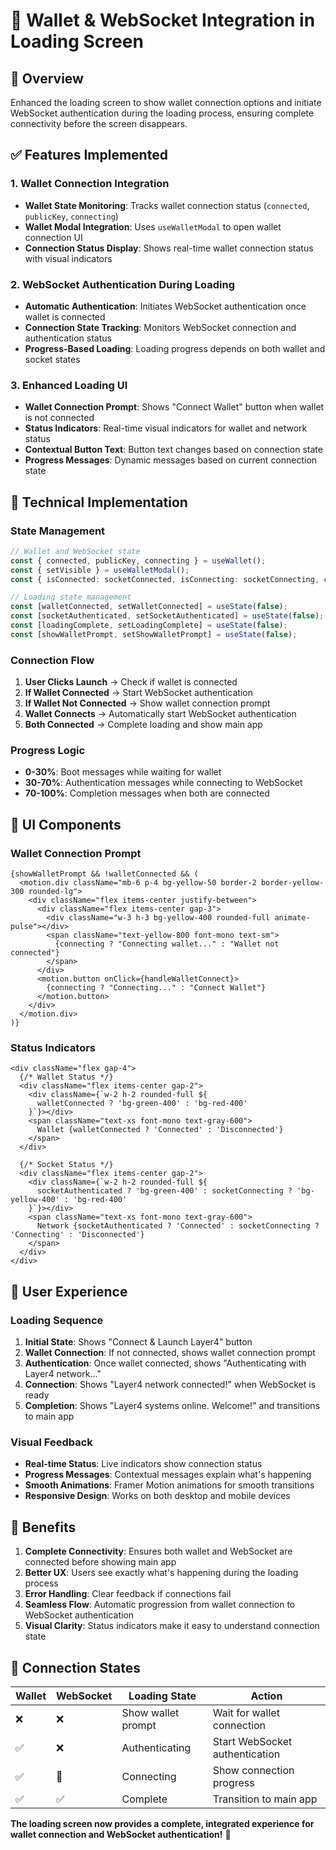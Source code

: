 # 🔗 **Wallet & WebSocket Integration in Loading Screen**

## 🎯 **Overview**
Enhanced the loading screen to show wallet connection options and initiate WebSocket authentication during the loading process, ensuring complete connectivity before the screen disappears.

## ✅ **Features Implemented**

### **1. Wallet Connection Integration**
- **Wallet State Monitoring**: Tracks wallet connection status (`connected`, `publicKey`, `connecting`)
- **Wallet Modal Integration**: Uses `useWalletModal` to open wallet connection UI
- **Connection Status Display**: Shows real-time wallet connection status with visual indicators

### **2. WebSocket Authentication During Loading**
- **Automatic Authentication**: Initiates WebSocket authentication once wallet is connected
- **Connection State Tracking**: Monitors WebSocket connection and authentication status
- **Progress-Based Loading**: Loading progress depends on both wallet and socket states

### **3. Enhanced Loading UI**
- **Wallet Connection Prompt**: Shows "Connect Wallet" button when wallet is not connected
- **Status Indicators**: Real-time visual indicators for wallet and network status
- **Contextual Button Text**: Button text changes based on connection state
- **Progress Messages**: Dynamic messages based on current connection state

## 🔧 **Technical Implementation**

### **State Management**
```typescript
// Wallet and WebSocket state
const { connected, publicKey, connecting } = useWallet();
const { setVisible } = useWalletModal();
const { isConnected: socketConnected, isConnecting: socketConnecting, connectIfAuthenticated } = useWebSocket();

// Loading state management
const [walletConnected, setWalletConnected] = useState(false);
const [socketAuthenticated, setSocketAuthenticated] = useState(false);
const [loadingComplete, setLoadingComplete] = useState(false);
const [showWalletPrompt, setShowWalletPrompt] = useState(false);
```

### **Connection Flow**
1. **User Clicks Launch** → Check if wallet is connected
2. **If Wallet Connected** → Start WebSocket authentication
3. **If Wallet Not Connected** → Show wallet connection prompt
4. **Wallet Connects** → Automatically start WebSocket authentication
5. **Both Connected** → Complete loading and show main app

### **Progress Logic**
- **0-30%**: Boot messages while waiting for wallet
- **30-70%**: Authentication messages while connecting to WebSocket
- **70-100%**: Completion messages when both are connected

## 🎨 **UI Components**

### **Wallet Connection Prompt**
```tsx
{showWalletPrompt && !walletConnected && (
  <motion.div className="mb-6 p-4 bg-yellow-50 border-2 border-yellow-300 rounded-lg">
    <div className="flex items-center justify-between">
      <div className="flex items-center gap-3">
        <div className="w-3 h-3 bg-yellow-400 rounded-full animate-pulse"></div>
        <span className="text-yellow-800 font-mono text-sm">
          {connecting ? "Connecting wallet..." : "Wallet not connected"}
        </span>
      </div>
      <motion.button onClick={handleWalletConnect}>
        {connecting ? "Connecting..." : "Connect Wallet"}
      </motion.button>
    </div>
  </motion.div>
)}
```

### **Status Indicators**
```tsx
<div className="flex gap-4">
  {/* Wallet Status */}
  <div className="flex items-center gap-2">
    <div className={`w-2 h-2 rounded-full ${
      walletConnected ? 'bg-green-400' : 'bg-red-400'
    }`}></div>
    <span className="text-xs font-mono text-gray-600">
      Wallet {walletConnected ? 'Connected' : 'Disconnected'}
    </span>
  </div>
  
  {/* Socket Status */}
  <div className="flex items-center gap-2">
    <div className={`w-2 h-2 rounded-full ${
      socketAuthenticated ? 'bg-green-400' : socketConnecting ? 'bg-yellow-400' : 'bg-red-400'
    }`}></div>
    <span className="text-xs font-mono text-gray-600">
      Network {socketAuthenticated ? 'Connected' : socketConnecting ? 'Connecting' : 'Disconnected'}
    </span>
  </div>
</div>
```

## 🚀 **User Experience**

### **Loading Sequence**
1. **Initial State**: Shows "Connect & Launch Layer4" button
2. **Wallet Connection**: If not connected, shows wallet connection prompt
3. **Authentication**: Once wallet connected, shows "Authenticating with Layer4 network..."
4. **Connection**: Shows "Layer4 network connected!" when WebSocket is ready
5. **Completion**: Shows "Layer4 systems online. Welcome!" and transitions to main app

### **Visual Feedback**
- **Real-time Status**: Live indicators show connection status
- **Progress Messages**: Contextual messages explain what's happening
- **Smooth Animations**: Framer Motion animations for smooth transitions
- **Responsive Design**: Works on both desktop and mobile devices

## 🎯 **Benefits**

1. **Complete Connectivity**: Ensures both wallet and WebSocket are connected before showing main app
2. **Better UX**: Users see exactly what's happening during the loading process
3. **Error Handling**: Clear feedback if connections fail
4. **Seamless Flow**: Automatic progression from wallet connection to WebSocket authentication
5. **Visual Clarity**: Status indicators make it easy to understand connection state

## 🔄 **Connection States**

| Wallet | WebSocket | Loading State | Action |
|--------|-----------|---------------|---------|
| ❌ | ❌ | Show wallet prompt | Wait for wallet connection |
| ✅ | ❌ | Authenticating | Start WebSocket authentication |
| ✅ | 🔄 | Connecting | Show connection progress |
| ✅ | ✅ | Complete | Transition to main app |

**The loading screen now provides a complete, integrated experience for wallet connection and WebSocket authentication!** 🎉
